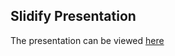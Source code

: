 ## Slidify Presentation
The presentation can be viewed [here](http://serkanserttop.github.io/devdata-proj-01-slidify/)